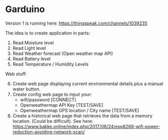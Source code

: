 # Garduino

Version 1 is running here:
https://thingspeak.com/channels/1039235

The idea is to create application in parts:

1) Read Moisture level
2) Read Light level
3) Read Weather forecast (Open weather map API)
4) Read Battery level
5) Read Temperature / Humidity Levels

Web stuff:

6) Create web page displaying current environmental details plus a manual water button.
7) Create config web page to input your:
    * wifi/password [CONNECT]
    * Openweathermap API Key [TEST/SAVE]
    * Openweathermap GPS location / City name [TEST/SAVE]
9) Create a historical web page that retrieves the data from a memory location. (Could be difficult).
See here: https://www.bakke.online/index.php/2017/06/24/esp8266-wifi-power-reduction-avoiding-network-scan/
